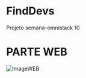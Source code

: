 # FindDevs
Projeto semana-omnistack 10

# PARTE WEB 
![ImageWEB](https://user-images.githubusercontent.com/43860021/73029882-28ecd100-3e17-11ea-99c4-d6cda30ebe75.PNG)
